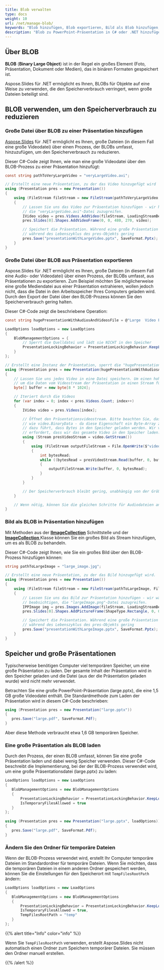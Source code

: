 ```yaml
---
title: Blob verwalten
type: docs
weight: 10
url: /net/manage-blob/
keywords: "Blob hinzufügen, Blob exportieren, Bild als Blob hinzufügen, PowerPoint-Präsentation, C#, Csharp, Aspose.Slides für .NET"
description: "Blob zu PowerPoint-Präsentation in C# oder .NET hinzufügen. Blob exportieren. Bild als Blob hinzufügen"
---
```


## **Über BLOB**

**BLOB** (**Binary Large Object**) ist in der Regel ein großes Element (Foto, Präsentation, Dokument oder Medien), das in binären Formaten gespeichert ist.

Aspose.Slides für .NET ermöglicht es Ihnen, BLOBs für Objekte auf eine Weise zu verwenden, die den Speicherverbrauch verringert, wenn große Dateien beteiligt sind.

## **BLOB verwenden, um den Speicherverbrauch zu reduzieren**

### **Große Datei über BLOB zu einer Präsentation hinzufügen**

[Aspose.Slides](/slides/net/) für .NET ermöglicht es Ihnen, große Dateien (in diesem Fall eine große Videodatei) über einen Prozess, der BLOBs umfasst, hinzuzufügen, um den Speicherverbrauch zu reduzieren.

Dieser C#-Code zeigt Ihnen, wie man eine große Videodatei über den BLOB-Prozess zu einer Präsentation hinzufügt:

```c#
const string pathToVeryLargeVideo = "veryLargeVideo.avi";

// Erstellt eine neue Präsentation, zu der das Video hinzugefügt wird
using (Presentation pres = new Presentation())
{
    using (FileStream fileStream = new FileStream(pathToVeryLargeVideo, FileMode.Open))
    {
        // Lassen Sie uns das Video zur Präsentation hinzufügen - wir haben uns für das Verhalten KeepLocked entschieden, da wir nicht beabsichtigen,
        // die "veryLargeVideo.avi"-Datei zuzugreifen.
        IVideo video = pres.Videos.AddVideo(fileStream, LoadingStreamBehavior.KeepLocked);
        pres.Slides[0].Shapes.AddVideoFrame(0, 0, 480, 270, video);

        // Speichert die Präsentation. Während eine große Präsentation ausgegeben wird, bleibt der Speicherverbrauch
        // während des Lebenszyklus des pres-Objekts gering
        pres.Save("presentationWithLargeVideo.pptx", SaveFormat.Pptx);
    }
}
```

### **Große Datei über BLOB aus Präsentation exportieren**
Aspose.Slides für .NET ermöglicht es Ihnen, große Dateien (in diesem Fall eine Audio- oder Videodatei) über einen Prozess, der BLOBs umfasst, aus Präsentationen zu exportieren. Zum Beispiel möchten Sie möglicherweise eine große Mediendatei aus einer Präsentation extrahieren, wollen jedoch nicht, dass die Datei in den Arbeitsspeicher Ihres Computers geladen wird. Durch den Export der Datei über den BLOB-Prozess können Sie den Speicherverbrauch gering halten.

Dieser C#-Code zeigt die beschriebene Operation:

```c#
const string hugePresentationWithAudiosAndVideosFile = @"Large  Video File Test1.pptx";

LoadOptions loadOptions = new LoadOptions
{
	BlobManagementOptions = {
		// Sperrt die Quelldatei und lädt sie NICHT in den Speicher
		PresentationLockingBehavior = PresentationLockingBehavior.KeepLocked,
	}
};

// Erstellt eine Instanz der Präsentation, sperrt die "hugePresentationWithAudiosAndVideos.pptx"-Datei.
using (Presentation pres = new Presentation(hugePresentationWithAudiosAndVideosFile, loadOptions))
{
	// Lassen Sie uns jedes Video in eine Datei speichern. Um einen hohen Speicherverbrauch zu vermeiden, benötigen wir einen Puffer, der verwendet wird,
	// um die Daten vom Videostream der Präsentation in einen Stream für eine neu erstellte Videodatei zu übertragen.
	byte[] buffer = new byte[8 * 1024];

	// Iteriert durch die Videos
	for (var index = 0; index < pres.Videos.Count; index++)
	{
		IVideo video = pres.Videos[index];

		// Öffnet den Präsentationsvideostream. Bitte beachten Sie, dass wir absichtlich vermieden haben, Eigenschaften zuzugreifen
		// wie video.BinaryData - da diese Eigenschaft ein Byte-Array zurückgibt, das ein vollständiges Video enthält, was dann
		// dazu führt, dass Bytes in den Speicher geladen werden. Wir verwenden video.GetStream, das Stream zurückgibt - und das NICHT
		// erfordert, dass wir das gesamte Video in den Speicher laden.
		using (Stream presVideoStream = video.GetStream())
		{
			using (FileStream outputFileStream = File.OpenWrite($"video{index}.avi"))
			{
				int bytesRead;
				while ((bytesRead = presVideoStream.Read(buffer, 0, buffer.Length)) > 0)
				{
					outputFileStream.Write(buffer, 0, bytesRead);
				}
			}
		}

		// Der Speicherverbrauch bleibt gering, unabhängig von der Größe des Videos oder der Präsentation.
	}

	// Wenn nötig, können Sie die gleichen Schritte für Audiodateien anwenden.
}
```

### **Bild als BLOB in Präsentation hinzufügen**
Mit Methoden aus der [**IImageCollection**](https://reference.aspose.com/slides/net/aspose.slides/iimagecollection) Schnittstelle und der [**ImageCollection** ](https://reference.aspose.com/slides/net/aspose.slides/imagecollection) Klasse können Sie ein großes Bild als Stream hinzufügen, um es als BLOB zu behandeln.

Dieser C#-Code zeigt Ihnen, wie Sie ein großes Bild über den BLOB-Prozess hinzufügen können:

```c#
string pathToLargeImage = "large_image.jpg";

// Erstellt eine neue Präsentation, zu der das Bild hinzugefügt wird.
using (Presentation pres = new Presentation())
{
	using (FileStream fileStream = new FileStream(pathToLargeImage, FileMode.Open))
	{
		// Lassen Sie uns das Bild zur Präsentation hinzufügen - wir wählen das Verhalten KeepLocked, da wir nicht
		// beabsichtigen, die "largeImage.png"-Datei zuzugreifen.
		IPPImage img = pres.Images.AddImage(fileStream, LoadingStreamBehavior.KeepLocked);
		pres.Slides[0].Shapes.AddPictureFrame(ShapeType.Rectangle, 0, 0, 300, 200, img);

		// Speichert die Präsentation. Während eine große Präsentation ausgegeben wird, bleibt der Speicherverbrauch 
		// während des Lebenszyklus des pres-Objekts gering
		pres.Save("presentationWithLargeImage.pptx", SaveFormat.Pptx);
	}
}
```

## **Speicher und große Präsentationen**

Typischerweise benötigen Computer viel temporären Speicher, um eine große Präsentation zu laden. Der gesamte Inhalt der Präsentation wird in den Speicher geladen und die Datei (aus der die Präsentation geladen wurde) wird nicht mehr verwendet.

Betrachten Sie eine große PowerPoint-Präsentation (large.pptx), die eine 1,5 GB große Videodatei enthält. Die Standardmethode zum Laden der Präsentation wird in diesem C#-Code beschrieben:

```c#
using (Presentation pres = new Presentation("large.pptx"))
{
   pres.Save("large.pdf", SaveFormat.Pdf);
}
```

Aber diese Methode verbraucht etwa 1,6 GB temporären Speicher.

### **Eine große Präsentation als BLOB laden**

Durch den Prozess, der einen BLOB umfasst, können Sie eine große Präsentation laden und dabei wenig Speicher verwenden. Dieser C#-Code beschreibt die Implementierung, bei der der BLOB-Prozess verwendet wird, um eine große Präsentationsdatei (large.pptx) zu laden:

```c#
LoadOptions loadOptions = new LoadOptions
{
   BlobManagementOptions = new BlobManagementOptions
   {
       PresentationLockingBehavior = PresentationLockingBehavior.KeepLocked,
       IsTemporaryFilesAllowed = true
   }
};
 
using (Presentation pres = new Presentation("large.pptx", loadOptions))
{
   pres.Save("large.pdf", SaveFormat.Pdf);
}
```

### **Ändern Sie den Ordner für temporäre Dateien**

Wenn der BLOB-Prozess verwendet wird, erstellt Ihr Computer temporäre Dateien im Standardordner für temporäre Dateien. Wenn Sie möchten, dass die temporären Dateien in einem anderen Ordner gespeichert werden, können Sie die Einstellungen für den Speicherort mit `TempFilesRootPath` ändern:

```c#
LoadOptions loadOptions = new LoadOptions
{
   BlobManagementOptions = new BlobManagementOptions
   {
       PresentationLockingBehavior = PresentationLockingBehavior.KeepLocked,
       IsTemporaryFilesAllowed = true,
       TempFilesRootPath = "temp"
   }
};
```

{{% alert title="Info" color="info" %}}

Wenn Sie `TempFilesRootPath` verwenden, erstellt Aspose.Slides nicht automatisch einen Ordner zum Speichern temporärer Dateien. Sie müssen den Ordner manuell erstellen.

{{% /alert %}}
